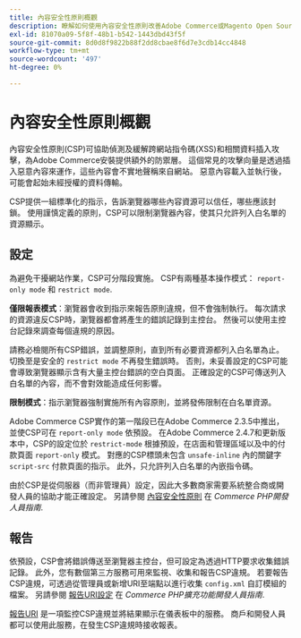 ```yaml
---
title: 內容安全性原則概觀
description: 瞭解如何使用內容安全性原則改善Adobe Commerce或Magento Open Source存放區的安全性狀態。
exl-id: 81070a09-5f8f-48b1-b542-1443dbd43f5f
source-git-commit: 8d0d8f9822b88f2dd8cbae8f6d7e3cdb14cc4848
workflow-type: tm+mt
source-wordcount: '497'
ht-degree: 0%

---
```


# 內容安全性原則概觀

內容安全性原則(CSP)可協助偵測及緩解跨網站指令碼(XSS)和相關資料插入攻擊，為Adobe Commerce安裝提供額外的防禦層。 這個常見的攻擊向量是透過插入惡意內容來運作，這些內容會不實地聲稱來自網站。 惡意內容載入並執行後，可能會起始未經授權的資料傳輸。

CSP提供一組標準化的指示，告訴瀏覽器哪些內容資源可以信任，哪些應該封鎖。 使用謹慎定義的原則，CSP可以限制瀏覽器內容，使其只允許列入白名單的資源顯示。

## 設定

為避免干擾網站作業，CSP可分階段實施。 CSP有兩種基本操作模式： `report-only mode` 和 `restrict mode`.

**僅限報表模式**：瀏覽器會收到指示來報告原則違規，但不會強制執行。 每次請求的資源違反CSP時，瀏覽器都會將產生的錯誤記錄到主控台。 然後可以使用主控台記錄來調查每個違規的原因。

請務必檢閱所有CSP錯誤，並調整原則，直到所有必要資源都列入白名單為止。 切換至是安全的 `restrict mode` 不再發生錯誤時。 否則，未妥善設定的CSP可能會導致瀏覽器顯示含有大量主控台錯誤的空白頁面。 正確設定的CSP可傳送列入白名單的內容，而不會對效能造成任何影響。

**限制模式**：指示瀏覽器強制實施所有內容原則，並將發佈限制在白名單資源。

Adobe Commerce CSP實作的第一階段已在Adobe Commerce 2.3.5中推出，並使CSP可在 `report-only mode` 依預設。  在Adobe Commerce 2.4.7和更新版本中，CSP的設定位於 `restrict-mode` 根據預設，在店面和管理區域以及中的付款頁面 `report-only` 模式。 對應的CSP標頭未包含 `unsafe-inline` 內的關鍵字 `script-src` 付款頁面的指示。 此外，只允許列入白名單的內嵌指令碼。

由於CSP是從伺服器（而非管理員）設定，因此大多數商家需要系統整合商或開發人員的協助才能正確設定。 另請參閱 [內容安全性原則](https://developer.adobe.com/commerce/php/development/security/content-security-policies/) 在 _Commerce PHP開發人員指南_.


## 報告

依預設，CSP會將錯誤傳送至瀏覽器主控台，但可設定為透過HTTP要求收集錯誤記錄。 此外，您有數個第三方服務可用來監視、收集和報告CSP違規。 若要報告CSP違規，可透過從管理員或新增URI至端點以進行收集 `config.xml` 自訂模組的檔案。  另請參閱 [報告URI設定](https://developer.adobe.com/commerce/php/development/security/content-security-policies/#report-uri-configuration) 在 _Commerce PHP擴充功能開發人員指南_.

[報告URI](https://report-uri.io/) 是一項監控CSP違規並將結果顯示在儀表板中的服務。 商戶和開發人員都可以使用此服務，在發生CSP違規時接收報表。
